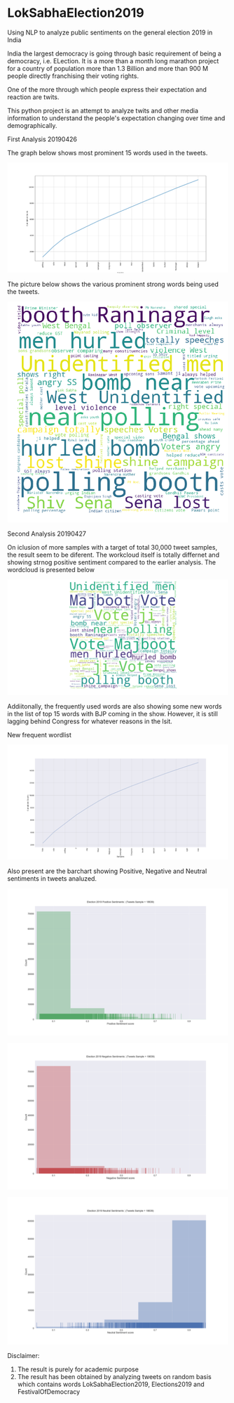 # LokSabhaElection2019
Using NLP to analyze public sentiments on the general election 2019 in India

India the largest democracy is going through basic requirement of being a democracy, i.e. ELection. It is a more than a month long marathon project for a country of population more than 1.3 Billion and more than 900 M people directly franchising their voting rights.

One of the more through which people express their expectation and reaction are twits. 

This python project is an attempt to analyze twits and other media information to understand the people's expectation changing over time and demographically.

First Analysis 20190426

The graph below shows most prominent 15 words used in the tweets.

![](images/1WordStrength.png)


The picture below shows the various prominent strong words being used the tweets.

![](images/1wordcloud.png)

Second Analysis 20190427

On iclusion of more samples with a target of total 30,000 tweet samples, the result seem to be diferent. The workcloud itself is totally differnet and showing strnog positive sentiment compared to the earlier analysis. The wordcloud is presented below

![](images/2wordcloud.png)

Addiitonally, the frequently used words are also showing some new words in the list of top 15 words with BJP coming in the show. However, it is still lagging behind Congress for whatever reasons in the lsit.

New frequent wordlist

![](images/2WordStrength.png)


Also present are the barchart showing Positive, Negative and Neutral sentiments in tweets analuzed.

![](images/02PosSent.png)


![](images/02NegSent.png)


![](images/02NeutralSent.png)




Disclaimer: 
1. The result is purely for academic purpose
2. The result has been obtained by analyzing tweets on random basis which contains words LokSabhaElection2019, Elections2019 and FestivalOfDemocracy